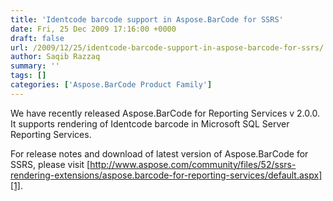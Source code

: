 ```yaml
---
title: 'Identcode barcode support in Aspose.BarCode for SSRS'
date: Fri, 25 Dec 2009 17:16:00 +0000
draft: false
url: /2009/12/25/identcode-barcode-support-in-aspose-barcode-for-ssrs/
author: Saqib Razzaq
summary: ''
tags: []
categories: ['Aspose.BarCode Product Family']
---
```


We have recently released Aspose.BarCode for Reporting Services v 2.0.0. It supports rendering of Identcode barcode in Microsoft SQL Server Reporting Services.  
  
For release notes and download of latest version of Aspose.BarCode for SSRS, please visit [http://www.aspose.com/community/files/52/ssrs-rendering-extensions/aspose.barcode-for-reporting-services/default.aspx][1].




[1]: http://www.aspose.com/community/files/52/ssrs-rendering-extensions/aspose.barcode-for-reporting-services/default.aspx




